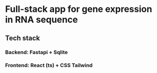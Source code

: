 # Full-stack app for gene expression in RNA sequence

## Tech stack

### Backend: Fastapi + Sqlite

### Frontend: React (ts) + CSS Tailwind
